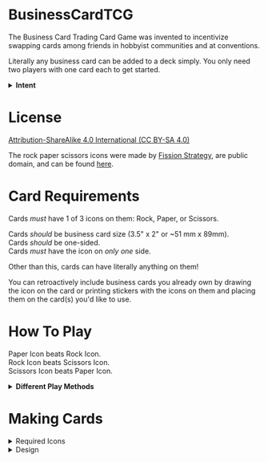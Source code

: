 # BusinessCardTCG
The Business Card Trading Card Game was invented to incentivize swapping cards among friends in hobbyist communities and at conventions. 

Literally any business card can be added to a deck simply. You only need two players with one card each to get started.

<details> <summary><b>Intent</b></summary>

In the 90s, hobby and fandom meetups would pass around VHS tapes, booklets, and CDs to help pass their work around within their respective communities.     
Now that everything is digital, these physical pieces of memorabilia rarely get passed around anymore. 

So I decided to invent an easy to access method and game to share our social media and work among our friends at meetups and conventions in a fun and interesting way. 
</details>

# License
[Attribution-ShareAlike 4.0 International (CC BY-SA 4.0)](https://creativecommons.org/licenses/by-sa/4.0/)

The rock paper scissors icons were made by [Fission Strategy](https://thenounproject.com/fissionstrategy/), are public domain, and can be found [here](https://thenounproject.com/browse/creator/fissionstrategy/search/?avatarUrl=https%3A%2F%2Fstatic.thenounproject.com%2Favatars%2Ffissionstrategy%2Fresized%2F120%2Ffissionlogo-01.png&creator=94440&name=Fission%20Strategy&p=1&q=hand).

# Card Requirements
Cards _must_ have 1 of 3 icons on them: Rock, Paper, or Scissors.

Cards _should_ be business card size (3.5" x 2" or ~51 mm x 89mm).     
Cards _should_ be one-sided.    
Cards _must_ have the icon on _only one_ side.

Other than this, cards can have literally anything on them!

You can retroactively include business cards you already own by drawing the icon on the card or printing stickers with the icons on them and placing them on the card(s) you'd like to use.

# How To Play
Paper Icon beats Rock Icon.     
Rock Icon beats Scissors Icon.    
Scissors Icon beats Paper Icon.
<details> <summary> <b>Different Play Methods</b></summary>
  
## Standard Method
There are two players. They shuffle their decks and place them face down. They each draw the first card and place it face up. Winning icon wins the game. You can play any number of rounds. The minimum deck size is one.

## Modified Method

There are two players. They shuffle their decks and them face down. They each draw 3 cards and place them into their hand. They play their chosen card from their hand face down. When both players are ready, they reveal their played cards. Winning icon wins the game. You can play any number of rounds. The minimum deck size is 3.

## Restrictive Method

There are two players. They look through their decks for one card of each icon plus an additional card of their choice (4 cards total). They place these cards into their hand. Each round, they play one card face down until both players are ready. Then they reveal the cards at the same time.

Each card in their hand can only be played once. Play continues until they are out of cards in their hand. The winner is determined by either the first win or the most wins. The minimum deck size is 4.

## Creative Method

You can make up your own rules. It can be Roshambo-based or based on something entirely different. Maybe you each have large decks, so you play a modified game of Go Fish for a pair of two cards with a specific name, letter, or theme. Perhaps you share a deck and play a community-specific version of Guess Who.

The options are limitless.
</details>

# Making Cards
<details> <summary> Required Icons </summary>
In order to play the game, the business card must have 1 of 3 icons: Rock, Paper, or Scissors.

The suggested icons are these public domain ones made by [Fission Strategy](https://thenounproject.com/fissionstrategy/). They have been re-uploaded here in `/icons/` in both PNG and SVG formats.     
These icons can be any orientation, color, or size, as long as they are immediately legible on the card.

However, you can use other icons that represent the same thing, as long as they are easily understood.
</details>

<details> <summary> Design </summary>
The cards should be the standard business card size of 3.5" x 2". In `/templates/` you will find a very basic PSD and PNG file of the appropriate size.

Your card can have literally anything on it as long as it has one of the 3 icons. Some sample cards have been provided for inspiration and starter decks in `/cards/`
</details>

